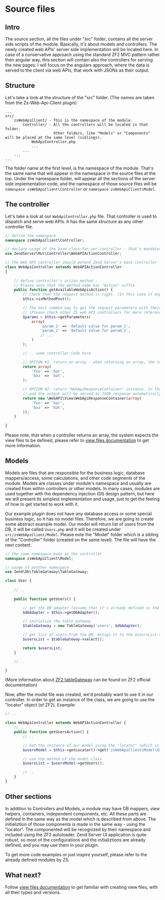 # Source files

## Intro

The source section, all the files under "src" folder, contains all the server side scripts of the module. Basically, it's about models and controllers. The newly created web APIs' server side implementation will be located here. In case of a conservative approach using the standard ZF2 MVC pattern rather then angular way, this section will contain also the controllers for serving the new pages. I will focus on the angulars approach, where the data is served to the client via web APIs, that work with JSONs as their output.

## Structure

Let's take a look at the structure of the "src" folder. (The names are taken from the Zs-Web-Api-Client plugin)
```
...
src/
    zsWebApiClient/ - This is the namespace of the module.
        Controller/ - All the controllers will be located in that folder. 
                      Other folders, like "Models" or "Components" will be placed at the same level (siblings).
            WebApiController.php
            ...
        ...
    ...
...
```

The folder name at the first level, is the namespace of the module. That's the same name that will appear in the namespace in the source files at the top.
Under the namespace folder, will appear all the sections of the server side implementation code, and the namespace of those source files will be ```namespace zsWebApiClient\Controller``` or ```namespace zsWebApiClient\Model```.

## The controller

Let's take a look at our ```WebApiController.php``` file. That controller is used to dispatch and serve web APIs. It has the same structure as any other controller file.

```php
// define the namespace
namespace zsWebApiClient\Controller;

// declare usage of the base class for our controller - that's mandatory!
use ZendServer\Mvc\Controller\WebAPIActionController;

// The Web API controller should extend Zend Server's base controller
class WebApiController extends WebAPIActionController
{
	
	// define controller's action method - 
	// Please note that the method name has "Action" suffix
	public function getAvailableWebApisAction() {
		// check that the request method is right. (In this case it expects to get POST request)
		$this->isMethodPost();

		// The most common way to get the request parameters with their defaults
		// (Please check other ZS web API controllers for more references)
		$params = $this->getParameters(
			array(
				'param_1' => 'default value for param_1',
				'param_2' => 'default value for param_2',
				// ...
			)
		);

		// .. some controller code here

		// OPTION #1: return an array - when returning an array, the corresponding view file must be created
		return array(
			'foo' => 'bar',
			'baz' => 'bat',
		);

		// OPTION #2: return "WebApiResponseContainer" instance. In that case, no "view" file is required
		// and the output will be served as JSON response automatically (or XML, depends on the request headers)
		return new \WebAPI\View\WebApiResponseContainer(array(
			'foo' => 'bar',
			'baz' => 'bat',
		));
	}
	
}

```

Please note, that when a controller returns an array, the system expects the view files to be defined, please refer to [view files documentation](view_files.md) to get more information.

## Models

Models are files that are responsible for the business logic, database mappers/access, some calculations, and other code segments of the module. Models are classes under module's namespace and usually are created from within controllers or other models. In many cases, modules are used together with the dependency injection (DI) design pattern, but here we will present its simplest implementation and usage, just to get the feeling of how to get started to work with it.

Our example plugin does not have any database access or some special business logic, so it has no model files. Therefore, we are going to create some abstract example model. Our model will return list of users from the DB, it will be called ```Users.php``` and it will be created under ```src/zsWebApiClient/Model```. Please note the "Model" folder which is a sibling of the "Controller" folder (created on the same level). The file will have the next content.

```php
// the same namespace base as the controller 
namespace zsWebApiClient\Model;

// usage of another namespace
use Zend\Db\TableGateway\TableGateway;

class User {
	
	// ..
	
	public function getUsers() {

		// get the DB adapter (assume that it's already defined in the class)
		$dbAdapter = $this->getDbAdapter();

		// initialize the table gateway
		$tableGateway = new TableGateway('users', $dbAdapter);

		// get list of users from the DB. Assign it to the $usersList variable
		$usersList = $tableGateway->select();

		return $usersList;
	}

	// ..

}
```

(More information about [ZF2 tableGateway](https://framework.zend.com/manual/2.4/en/modules/zend.db.table-gateway.html) can be found on ZF2 official documentation)

Now, after the model file was created, we'd probably want to use it in our controller. In order to get an instance of the class, we are going to use the "locator" object (of ZF2). Example:

```php
// ..

class WebApiController extends WebAPIActionController {
	// ..
	public function getUsersAction() {
		// ..

		// Get the instance of our model using the "locator" (which is already defined for us)
		$usersModel = $this->getLocator()->get('zsWebApiClient\Model\User');

		// use the method of the model class
		$usersList = $usersModel->getUsers();

		// ..
	}
}
```

## Other sections

In addition to Controllers and Models, a module may have DB mappers, view helpers, containers, independent components, etc. All these parts are defined in the same way as the model which is described from above. The initializtion of those components is made in the same way - using the "locator". The componented will be recognized by their namespace and included using the ZF2 autoloader. Zend Server UI application is quite robust, so most of the configurations and the initializtions are already defined, and you may use them in your plugin.

To get more code examples or just inspire yourself, please refer to the already defined modules by ZS.

## What next?

Follow [view files documentation](view_files.md) to get familiar with creating view files, with all their types and versions.